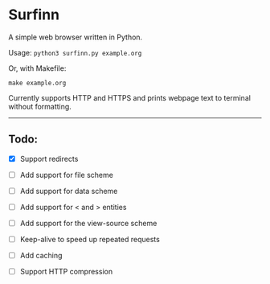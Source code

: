# Surfinn

A simple web browser written in Python.

Usage: `python3 surfinn.py example.org`

Or, with Makefile:

`make example.org`

Currently supports HTTP and HTTPS and prints webpage text to terminal without
formatting. 

---

## Todo:

- [x] Support redirects
- [ ] Add support for file scheme
- [ ] Add support for data scheme
- [ ] Add support for &lt; and &gt; entities
- [ ] Add support for the view-source scheme
- [ ] Keep-alive to speed up repeated requests
- [ ] Add caching
- [ ] Support HTTP compression

